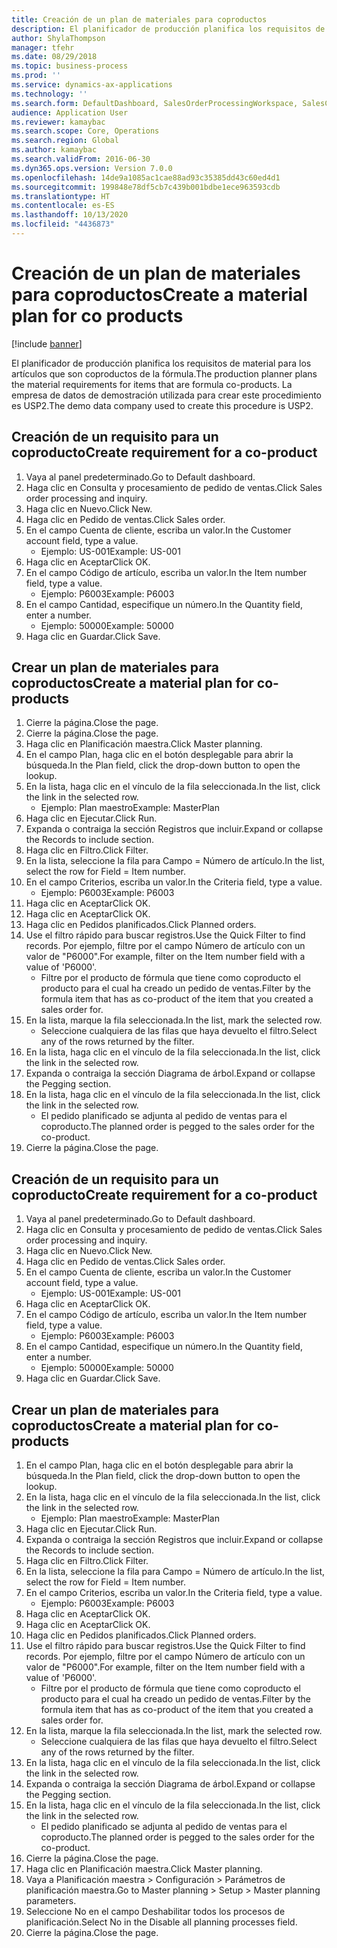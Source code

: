 ```yaml
---
title: Creación de un plan de materiales para coproductos
description: El planificador de producción planifica los requisitos de material para los artículos que son coproductos de la fórmula.
author: ShylaThompson
manager: tfehr
ms.date: 08/29/2018
ms.topic: business-process
ms.prod: ''
ms.service: dynamics-ax-applications
ms.technology: ''
ms.search.form: DefaultDashboard, SalesOrderProcessingWorkspace, SalesCreateOrder, SalesTable, ReqCreatePlanWorkspace, ReqTransPlanCard, SysQueryForm, ReqTransPo
audience: Application User
ms.reviewer: kamaybac
ms.search.scope: Core, Operations
ms.search.region: Global
ms.author: kamaybac
ms.search.validFrom: 2016-06-30
ms.dyn365.ops.version: Version 7.0.0
ms.openlocfilehash: 14de9a1085ac1cae88ad93c35385dd43c60ed4d1
ms.sourcegitcommit: 199848e78df5cb7c439b001bdbe1ece963593cdb
ms.translationtype: HT
ms.contentlocale: es-ES
ms.lasthandoff: 10/13/2020
ms.locfileid: "4436873"
---
```

# <a name="create-a-material-plan-for-co-products"></a><span data-ttu-id="ce4df-103">Creación de un plan de materiales para coproductos</span><span class="sxs-lookup"><span data-stu-id="ce4df-103">Create a material plan for co products</span></span>

[!include [banner](../../includes/banner.md)]

<span data-ttu-id="ce4df-104">El planificador de producción planifica los requisitos de material para los artículos que son coproductos de la fórmula.</span><span class="sxs-lookup"><span data-stu-id="ce4df-104">The production planner plans the material requirements for items that are formula co-products.</span></span> <span data-ttu-id="ce4df-105">La empresa de datos de demostración utilizada para crear este procedimiento es USP2.</span><span class="sxs-lookup"><span data-stu-id="ce4df-105">The demo data company used to create this procedure is USP2.</span></span>


## <a name="create-requirement-for-a-co-product"></a><span data-ttu-id="ce4df-106">Creación de un requisito para un coproducto</span><span class="sxs-lookup"><span data-stu-id="ce4df-106">Create requirement for a co-product</span></span>
1. <span data-ttu-id="ce4df-107">Vaya al panel predeterminado.</span><span class="sxs-lookup"><span data-stu-id="ce4df-107">Go to Default dashboard.</span></span>
2. <span data-ttu-id="ce4df-108">Haga clic en Consulta y procesamiento de pedido de ventas.</span><span class="sxs-lookup"><span data-stu-id="ce4df-108">Click Sales order processing and inquiry.</span></span>
3. <span data-ttu-id="ce4df-109">Haga clic en Nuevo.</span><span class="sxs-lookup"><span data-stu-id="ce4df-109">Click New.</span></span>
4. <span data-ttu-id="ce4df-110">Haga clic en Pedido de ventas.</span><span class="sxs-lookup"><span data-stu-id="ce4df-110">Click Sales order.</span></span>
5. <span data-ttu-id="ce4df-111">En el campo Cuenta de cliente, escriba un valor.</span><span class="sxs-lookup"><span data-stu-id="ce4df-111">In the Customer account field, type a value.</span></span>
    * <span data-ttu-id="ce4df-112">Ejemplo: US-001</span><span class="sxs-lookup"><span data-stu-id="ce4df-112">Example: US-001</span></span>  
6. <span data-ttu-id="ce4df-113">Haga clic en Aceptar</span><span class="sxs-lookup"><span data-stu-id="ce4df-113">Click OK.</span></span>
7. <span data-ttu-id="ce4df-114">En el campo Código de artículo, escriba un valor.</span><span class="sxs-lookup"><span data-stu-id="ce4df-114">In the Item number field, type a value.</span></span>
    * <span data-ttu-id="ce4df-115">Ejemplo: P6003</span><span class="sxs-lookup"><span data-stu-id="ce4df-115">Example: P6003</span></span>  
8. <span data-ttu-id="ce4df-116">En el campo Cantidad, especifique un número.</span><span class="sxs-lookup"><span data-stu-id="ce4df-116">In the Quantity field, enter a number.</span></span>
    * <span data-ttu-id="ce4df-117">Ejemplo: 50000</span><span class="sxs-lookup"><span data-stu-id="ce4df-117">Example: 50000</span></span>  
9. <span data-ttu-id="ce4df-118">Haga clic en Guardar.</span><span class="sxs-lookup"><span data-stu-id="ce4df-118">Click Save.</span></span>

## <a name="create-a-material-plan-for-co-products"></a><span data-ttu-id="ce4df-119">Crear un plan de materiales para coproductos</span><span class="sxs-lookup"><span data-stu-id="ce4df-119">Create a material plan for co-products</span></span>
1. <span data-ttu-id="ce4df-120">Cierre la página.</span><span class="sxs-lookup"><span data-stu-id="ce4df-120">Close the page.</span></span>
2. <span data-ttu-id="ce4df-121">Cierre la página.</span><span class="sxs-lookup"><span data-stu-id="ce4df-121">Close the page.</span></span>
3. <span data-ttu-id="ce4df-122">Haga clic en Planificación maestra.</span><span class="sxs-lookup"><span data-stu-id="ce4df-122">Click Master planning.</span></span>
4. <span data-ttu-id="ce4df-123">En el campo Plan, haga clic en el botón desplegable para abrir la búsqueda.</span><span class="sxs-lookup"><span data-stu-id="ce4df-123">In the Plan field, click the drop-down button to open the lookup.</span></span>
5. <span data-ttu-id="ce4df-124">En la lista, haga clic en el vínculo de la fila seleccionada.</span><span class="sxs-lookup"><span data-stu-id="ce4df-124">In the list, click the link in the selected row.</span></span>
    * <span data-ttu-id="ce4df-125">Ejemplo: Plan maestro</span><span class="sxs-lookup"><span data-stu-id="ce4df-125">Example: MasterPlan</span></span>  
6. <span data-ttu-id="ce4df-126">Haga clic en Ejecutar.</span><span class="sxs-lookup"><span data-stu-id="ce4df-126">Click Run.</span></span>
7. <span data-ttu-id="ce4df-127">Expanda o contraiga la sección Registros que incluir.</span><span class="sxs-lookup"><span data-stu-id="ce4df-127">Expand or collapse the Records to include section.</span></span>
8. <span data-ttu-id="ce4df-128">Haga clic en Filtro.</span><span class="sxs-lookup"><span data-stu-id="ce4df-128">Click Filter.</span></span>
9. <span data-ttu-id="ce4df-129">En la lista, seleccione la fila para Campo = Número de artículo.</span><span class="sxs-lookup"><span data-stu-id="ce4df-129">In the list, select the row for Field = Item number.</span></span>
10. <span data-ttu-id="ce4df-130">En el campo Criterios, escriba un valor.</span><span class="sxs-lookup"><span data-stu-id="ce4df-130">In the Criteria field, type a value.</span></span>
    * <span data-ttu-id="ce4df-131">Ejemplo: P6003</span><span class="sxs-lookup"><span data-stu-id="ce4df-131">Example: P6003</span></span>  
11. <span data-ttu-id="ce4df-132">Haga clic en Aceptar</span><span class="sxs-lookup"><span data-stu-id="ce4df-132">Click OK.</span></span>
12. <span data-ttu-id="ce4df-133">Haga clic en Aceptar</span><span class="sxs-lookup"><span data-stu-id="ce4df-133">Click OK.</span></span>
13. <span data-ttu-id="ce4df-134">Haga clic en Pedidos planificados.</span><span class="sxs-lookup"><span data-stu-id="ce4df-134">Click Planned orders.</span></span>
14. <span data-ttu-id="ce4df-135">Use el filtro rápido para buscar registros.</span><span class="sxs-lookup"><span data-stu-id="ce4df-135">Use the Quick Filter to find records.</span></span> <span data-ttu-id="ce4df-136">Por ejemplo, filtre por el campo Número de artículo con un valor de "P6000".</span><span class="sxs-lookup"><span data-stu-id="ce4df-136">For example, filter on the Item number field with a value of 'P6000'.</span></span>
    * <span data-ttu-id="ce4df-137">Filtre por el producto de fórmula que tiene como coproducto el producto para el cual ha creado un pedido de ventas.</span><span class="sxs-lookup"><span data-stu-id="ce4df-137">Filter by the formula item that has as co-product of the item that you created a sales order for.</span></span>  
15. <span data-ttu-id="ce4df-138">En la lista, marque la fila seleccionada.</span><span class="sxs-lookup"><span data-stu-id="ce4df-138">In the list, mark the selected row.</span></span>
    * <span data-ttu-id="ce4df-139">Seleccione cualquiera de las filas que haya devuelto el filtro.</span><span class="sxs-lookup"><span data-stu-id="ce4df-139">Select any of the rows returned by the filter.</span></span>  
16. <span data-ttu-id="ce4df-140">En la lista, haga clic en el vínculo de la fila seleccionada.</span><span class="sxs-lookup"><span data-stu-id="ce4df-140">In the list, click the link in the selected row.</span></span>
17. <span data-ttu-id="ce4df-141">Expanda o contraiga la sección Diagrama de árbol.</span><span class="sxs-lookup"><span data-stu-id="ce4df-141">Expand or collapse the Pegging section.</span></span>
18. <span data-ttu-id="ce4df-142">En la lista, haga clic en el vínculo de la fila seleccionada.</span><span class="sxs-lookup"><span data-stu-id="ce4df-142">In the list, click the link in the selected row.</span></span>
    * <span data-ttu-id="ce4df-143">El pedido planificado se adjunta al pedido de ventas para el coproducto.</span><span class="sxs-lookup"><span data-stu-id="ce4df-143">The planned order is pegged to the sales order for the co-product.</span></span>  
19. <span data-ttu-id="ce4df-144">Cierre la página.</span><span class="sxs-lookup"><span data-stu-id="ce4df-144">Close the page.</span></span>

## <a name="create-requirement-for-a-co-product"></a><span data-ttu-id="ce4df-145">Creación de un requisito para un coproducto</span><span class="sxs-lookup"><span data-stu-id="ce4df-145">Create requirement for a co-product</span></span>
1. <span data-ttu-id="ce4df-146">Vaya al panel predeterminado.</span><span class="sxs-lookup"><span data-stu-id="ce4df-146">Go to Default dashboard.</span></span>
2. <span data-ttu-id="ce4df-147">Haga clic en Consulta y procesamiento de pedido de ventas.</span><span class="sxs-lookup"><span data-stu-id="ce4df-147">Click Sales order processing and inquiry.</span></span>
3. <span data-ttu-id="ce4df-148">Haga clic en Nuevo.</span><span class="sxs-lookup"><span data-stu-id="ce4df-148">Click New.</span></span>
4. <span data-ttu-id="ce4df-149">Haga clic en Pedido de ventas.</span><span class="sxs-lookup"><span data-stu-id="ce4df-149">Click Sales order.</span></span>
5. <span data-ttu-id="ce4df-150">En el campo Cuenta de cliente, escriba un valor.</span><span class="sxs-lookup"><span data-stu-id="ce4df-150">In the Customer account field, type a value.</span></span>
    * <span data-ttu-id="ce4df-151">Ejemplo: US-001</span><span class="sxs-lookup"><span data-stu-id="ce4df-151">Example: US-001</span></span>  
6. <span data-ttu-id="ce4df-152">Haga clic en Aceptar</span><span class="sxs-lookup"><span data-stu-id="ce4df-152">Click OK.</span></span>
7. <span data-ttu-id="ce4df-153">En el campo Código de artículo, escriba un valor.</span><span class="sxs-lookup"><span data-stu-id="ce4df-153">In the Item number field, type a value.</span></span>
    * <span data-ttu-id="ce4df-154">Ejemplo: P6003</span><span class="sxs-lookup"><span data-stu-id="ce4df-154">Example: P6003</span></span>  
8. <span data-ttu-id="ce4df-155">En el campo Cantidad, especifique un número.</span><span class="sxs-lookup"><span data-stu-id="ce4df-155">In the Quantity field, enter a number.</span></span>
    * <span data-ttu-id="ce4df-156">Ejemplo: 50000</span><span class="sxs-lookup"><span data-stu-id="ce4df-156">Example: 50000</span></span>  
9. <span data-ttu-id="ce4df-157">Haga clic en Guardar.</span><span class="sxs-lookup"><span data-stu-id="ce4df-157">Click Save.</span></span>

## <a name="create-a-material-plan-for-co-products"></a><span data-ttu-id="ce4df-158">Crear un plan de materiales para coproductos</span><span class="sxs-lookup"><span data-stu-id="ce4df-158">Create a material plan for co-products</span></span>
1. <span data-ttu-id="ce4df-159">En el campo Plan, haga clic en el botón desplegable para abrir la búsqueda.</span><span class="sxs-lookup"><span data-stu-id="ce4df-159">In the Plan field, click the drop-down button to open the lookup.</span></span>
2. <span data-ttu-id="ce4df-160">En la lista, haga clic en el vínculo de la fila seleccionada.</span><span class="sxs-lookup"><span data-stu-id="ce4df-160">In the list, click the link in the selected row.</span></span>
    * <span data-ttu-id="ce4df-161">Ejemplo: Plan maestro</span><span class="sxs-lookup"><span data-stu-id="ce4df-161">Example: MasterPlan</span></span>  
3. <span data-ttu-id="ce4df-162">Haga clic en Ejecutar.</span><span class="sxs-lookup"><span data-stu-id="ce4df-162">Click Run.</span></span>
4. <span data-ttu-id="ce4df-163">Expanda o contraiga la sección Registros que incluir.</span><span class="sxs-lookup"><span data-stu-id="ce4df-163">Expand or collapse the Records to include section.</span></span>
5. <span data-ttu-id="ce4df-164">Haga clic en Filtro.</span><span class="sxs-lookup"><span data-stu-id="ce4df-164">Click Filter.</span></span>
6. <span data-ttu-id="ce4df-165">En la lista, seleccione la fila para Campo = Número de artículo.</span><span class="sxs-lookup"><span data-stu-id="ce4df-165">In the list, select the row for Field = Item number.</span></span>
7. <span data-ttu-id="ce4df-166">En el campo Criterios, escriba un valor.</span><span class="sxs-lookup"><span data-stu-id="ce4df-166">In the Criteria field, type a value.</span></span>
    * <span data-ttu-id="ce4df-167">Ejemplo: P6003</span><span class="sxs-lookup"><span data-stu-id="ce4df-167">Example: P6003</span></span>  
8. <span data-ttu-id="ce4df-168">Haga clic en Aceptar</span><span class="sxs-lookup"><span data-stu-id="ce4df-168">Click OK.</span></span>
9. <span data-ttu-id="ce4df-169">Haga clic en Aceptar</span><span class="sxs-lookup"><span data-stu-id="ce4df-169">Click OK.</span></span>
10. <span data-ttu-id="ce4df-170">Haga clic en Pedidos planificados.</span><span class="sxs-lookup"><span data-stu-id="ce4df-170">Click Planned orders.</span></span>
11. <span data-ttu-id="ce4df-171">Use el filtro rápido para buscar registros.</span><span class="sxs-lookup"><span data-stu-id="ce4df-171">Use the Quick Filter to find records.</span></span> <span data-ttu-id="ce4df-172">Por ejemplo, filtre por el campo Número de artículo con un valor de "P6000".</span><span class="sxs-lookup"><span data-stu-id="ce4df-172">For example, filter on the Item number field with a value of 'P6000'.</span></span>
    * <span data-ttu-id="ce4df-173">Filtre por el producto de fórmula que tiene como coproducto el producto para el cual ha creado un pedido de ventas.</span><span class="sxs-lookup"><span data-stu-id="ce4df-173">Filter by the formula item that has as co-product of the item that you created a sales order for.</span></span>  
12. <span data-ttu-id="ce4df-174">En la lista, marque la fila seleccionada.</span><span class="sxs-lookup"><span data-stu-id="ce4df-174">In the list, mark the selected row.</span></span>
    * <span data-ttu-id="ce4df-175">Seleccione cualquiera de las filas que haya devuelto el filtro.</span><span class="sxs-lookup"><span data-stu-id="ce4df-175">Select any of the rows returned by the filter.</span></span>  
13. <span data-ttu-id="ce4df-176">En la lista, haga clic en el vínculo de la fila seleccionada.</span><span class="sxs-lookup"><span data-stu-id="ce4df-176">In the list, click the link in the selected row.</span></span>
14. <span data-ttu-id="ce4df-177">Expanda o contraiga la sección Diagrama de árbol.</span><span class="sxs-lookup"><span data-stu-id="ce4df-177">Expand or collapse the Pegging section.</span></span>
15. <span data-ttu-id="ce4df-178">En la lista, haga clic en el vínculo de la fila seleccionada.</span><span class="sxs-lookup"><span data-stu-id="ce4df-178">In the list, click the link in the selected row.</span></span>
    * <span data-ttu-id="ce4df-179">El pedido planificado se adjunta al pedido de ventas para el coproducto.</span><span class="sxs-lookup"><span data-stu-id="ce4df-179">The planned order is pegged to the sales order for the co-product.</span></span>  
16. <span data-ttu-id="ce4df-180">Cierre la página.</span><span class="sxs-lookup"><span data-stu-id="ce4df-180">Close the page.</span></span>
17. <span data-ttu-id="ce4df-181">Haga clic en Planificación maestra.</span><span class="sxs-lookup"><span data-stu-id="ce4df-181">Click Master planning.</span></span>
18. <span data-ttu-id="ce4df-182">Vaya a Planificación maestra > Configuración > Parámetros de planificación maestra.</span><span class="sxs-lookup"><span data-stu-id="ce4df-182">Go to Master planning > Setup > Master planning parameters.</span></span>
19. <span data-ttu-id="ce4df-183">Seleccione No en el campo Deshabilitar todos los procesos de planificación.</span><span class="sxs-lookup"><span data-stu-id="ce4df-183">Select No in the Disable all planning processes field.</span></span>
20. <span data-ttu-id="ce4df-184">Cierre la página.</span><span class="sxs-lookup"><span data-stu-id="ce4df-184">Close the page.</span></span>

